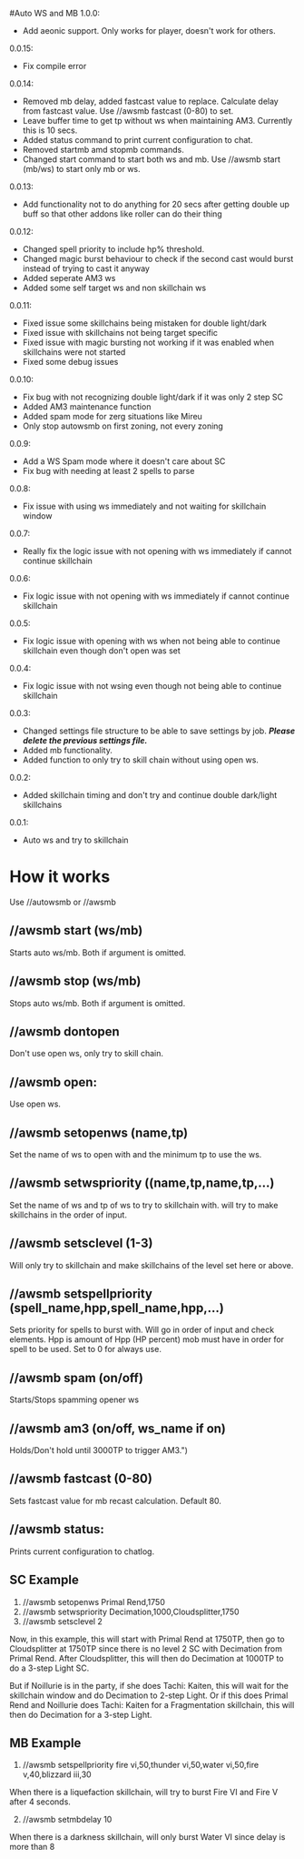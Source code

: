 #Auto WS and MB
1.0.0:
- Add aeonic support. Only works for player, doesn't work for others.

0.0.15:
- Fix compile error

0.0.14:
- Removed mb delay, added fastcast value to replace. Calculate delay from fastcast value. Use //awsmb fastcast (0-80) to set.
- Leave buffer time to get tp without ws when maintaining AM3. Currently this is 10 secs.
- Added status command to print current configuration to chat.
- Removed startmb amd stopmb commands.
- Changed start command to start both ws and mb. Use //awsmb start (mb/ws) to start only mb or ws.

0.0.13:
- Add functionality not to do anything for 20 secs after getting double up buff so that other addons like roller can do their thing

0.0.12:
- Changed spell priority to include hp% threshold.
- Changed magic burst behaviour to check if the second cast would burst instead of trying to cast it anyway
- Added seperate AM3 ws
- Added some self target ws and non skillchain ws

0.0.11:
- Fixed issue some skillchains being mistaken for double light/dark
- Fixed issue with skillchains not being target specific
- Fixed issue with magic bursting not working if it was enabled when skillchains were not started
- Fixed some debug issues

0.0.10:
- Fix bug with not recognizing double light/dark if it was only 2 step SC
- Added AM3 maintenance function
- Added spam mode for zerg situations like Mireu
- Only stop autowsmb on first zoning, not every zoning

0.0.9:
- Add a WS Spam mode where it doesn't care about SC
- Fix bug with needing at least 2 spells to parse

0.0.8:
- Fix issue with using ws immediately and not waiting for skillchain window 

0.0.7:
- Really fix the logic issue with not opening with ws immediately if cannot continue skillchain

0.0.6:
- Fix logic issue with not opening with ws immediately if cannot continue skillchain

0.0.5:
- Fix logic issue with opening with ws when not being able to continue skillchain even though don't open was set

0.0.4:
- Fix logic issue with not wsing even though not being able to continue skillchain

0.0.3: 
- Changed settings file structure to be able to save settings by job. ***Please delete the previous settings file.***
- Added mb functionality.
- Added function to only try to skill chain without using open ws.

0.0.2: 
- Added skillchain timing and don't try and continue double dark/light skillchains

0.0.1: 
- Auto ws and try to skillchain

# How it works

Use //autowsmb or //awsmb

## //awsmb start (ws/mb)

Starts auto ws/mb. Both if argument is omitted.

## //awsmb stop (ws/mb)

Stops auto ws/mb. Both if argument is omitted.

## //awsmb dontopen

Don't use open ws, only try to skill chain.

## //awsmb open: 

Use open ws.
		
## //awsmb setopenws (name,tp)

Set the name of ws to open with and the minimum tp to use the ws.

## //awsmb setwspriority ((name,tp,name,tp,...)

Set the name of ws and tp of ws to try to skillchain with. will try to make skillchains in the order of input.

## //awsmb setsclevel (1-3)

Will only try to skillchain and make skillchains of the level set here or above.

## //awsmb setspellpriority (spell_name,hpp,spell_name,hpp,...)

Sets priority for spells to burst with. Will go in order of input and check elements. Hpp is amount of Hpp (HP percent) mob must have in order for spell to be used. Set to 0 for always use.

## //awsmb spam (on/off) 

Starts/Stops spamming opener ws

## //awsmb am3 (on/off, ws_name if on)

Holds/Don't hold until 3000TP to trigger AM3.")

## //awsmb fastcast (0-80) 

Sets fastcast value for mb recast calculation. Default 80.

## //awsmb status:

Prints current configuration to chatlog.

## SC Example

1. //awsmb setopenws Primal Rend,1750
2. //awsmb setwspriority Decimation,1000,Cloudsplitter,1750
3. //awsmb setsclevel 2

Now, in this example, this will start with Primal Rend at 1750TP, then go to Cloudsplitter at 1750TP since there is no level 2 SC with Decimation from Primal Rend. After Cloudsplitter, this will then do Decimation at 1000TP to do a 3-step Light SC.

But if Noillurie is in the party, if she does Tachi: Kaiten, this will wait for the skillchain window and do Decimation to 2-step Light. Or if this does Primal Rend and Noillurie does Tachi: Kaiten for a Fragmentation skillchain, this will then do Decimation for a 3-step Light.

## MB Example

1. //awsmb setspellpriority fire vi,50,thunder vi,50,water vi,50,fire v,40,blizzard iii,30

When there is a liquefaction skillchain, will try to burst Fire VI and Fire V after 4 seconds.

2. //awsmb setmbdelay 10

When there is a darkness skillchain, will only burst Water VI since delay is more than 8